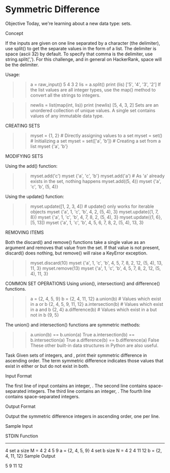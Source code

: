 # Symmetric Difference
Objective
Today, we're learning about a new data type: sets.

Concept

If the inputs are given on one line separated by a character (the delimiter), use split() to get the separate values in the form of a list. The delimiter is space (ascii 32) by default. To specify that comma is the delimiter, use string.split(','). For this challenge, and in general on HackerRank, space will be the delimiter.

Usage:

>> a = raw_input()
5 4 3 2
>> lis = a.split()
>> print (lis)
['5', '4', '3', '2']
If the list values are all integer types, use the map() method to convert all the strings to integers.

>> newlis = list(map(int, lis))
>> print (newlis)
[5, 4, 3, 2]
Sets are an unordered collection of unique values. A single set contains values of any immutable data type.

CREATING SETS

>> myset = {1, 2} # Directly assigning values to a set
>> myset = set()  # Initializing a set
>> myset = set(['a', 'b']) # Creating a set from a list
>> myset
{'a', 'b'}


MODIFYING SETS

Using the add() function:

>> myset.add('c')
>> myset
{'a', 'c', 'b'}
>> myset.add('a') # As 'a' already exists in the set, nothing happens
>> myset.add((5, 4))
>> myset
{'a', 'c', 'b', (5, 4)}

Using the update() function:

>> myset.update([1, 2, 3, 4]) # update() only works for iterable objects
>> myset
{'a', 1, 'c', 'b', 4, 2, (5, 4), 3}
>> myset.update({1, 7, 8})
>> myset
{'a', 1, 'c', 'b', 4, 7, 8, 2, (5, 4), 3}
>> myset.update({1, 6}, [5, 13])
>> myset
{'a', 1, 'c', 'b', 4, 5, 6, 7, 8, 2, (5, 4), 13, 3}

REMOVING ITEMS

Both the discard() and remove() functions take a single value as an argument and removes that value from the set. If that value is not present, discard() does nothing, but remove() will raise a KeyError exception.

>> myset.discard(10)
>> myset
{'a', 1, 'c', 'b', 4, 5, 7, 8, 2, 12, (5, 4), 13, 11, 3}
>> myset.remove(13)
>> myset
{'a', 1, 'c', 'b', 4, 5, 7, 8, 2, 12, (5, 4), 11, 3}


COMMON SET OPERATIONS Using union(), intersection() and difference() functions.

>> a = {2, 4, 5, 9}
>> b = {2, 4, 11, 12}
>> a.union(b) # Values which exist in a or b
{2, 4, 5, 9, 11, 12}
>> a.intersection(b) # Values which exist in a and b
{2, 4}
>> a.difference(b) # Values which exist in a but not in b
{9, 5}

The union() and intersection() functions are symmetric methods:

>> a.union(b) == b.union(a)
True
>> a.intersection(b) == b.intersection(a)
True
>> a.difference(b) == b.difference(a)
False
These other built-in data structures in Python are also useful.

Task
Given  sets of integers,  and , print their symmetric difference in ascending order. The term symmetric difference indicates those values that exist in either  or  but do not exist in both.

Input Format

The first line of input contains an integer, .
The second line contains  space-separated integers.
The third line contains an integer, .
The fourth line contains  space-separated integers.

Output Format

Output the symmetric difference integers in ascending order, one per line.

Sample Input

STDIN       Function
-----       --------
4           set a size M = 4
2 4 5 9     a = {2, 4, 5, 9}
4           set b size N = 4
2 4 11 12   b = {2, 4, 11, 12}
Sample Output

5
9
11
12